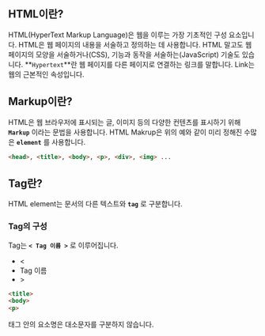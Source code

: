 ## HTML이란?
HTML(HyperText Markup Language)은 웹을 이루는 가장 기초적인 구성 요소입니다. HTML은 웹 페이지의 내용을 서술하고 정의하는 데 사용합니다. HTML 말고도 웹 페이지의 모양을 서술하거나(CSS), 기능과 동작을 서술하는(JavaScript) 기술도 있습니다. **`Hypertext`**란 웹 페이지를 다른 페이지로 연결하는 링크를 말합니다. Link는 웹의 근본적인 속성입니다. 

## Markup이란?
HTML은 웹 브라우저에 표시되는 글, 이미지 등의 다양한 컨텐츠를 표시하기 위해 **`Markup`** 이라는 문법을 사용합니다. HTML Makrup은 위의 예와 같이 미리 정해진 수많은 **`element`** 를 사용합니다. 
```html
<head>, <title>, <body>, <p>, <div>, <img> ...
```

## Tag란?
HTML element는 문서의 다른 텍스트와 **`tag`** 로 구분합니다. 
### Tag의 구성
Tag는 **`< Tag 이름 >`** 로 이루어집니다.
- <
- Tag 이름
- \>
```html
<title>
<body>
<p>
```
 태그 안의 요소명은 대소문자를 구분하지 않습니다.
